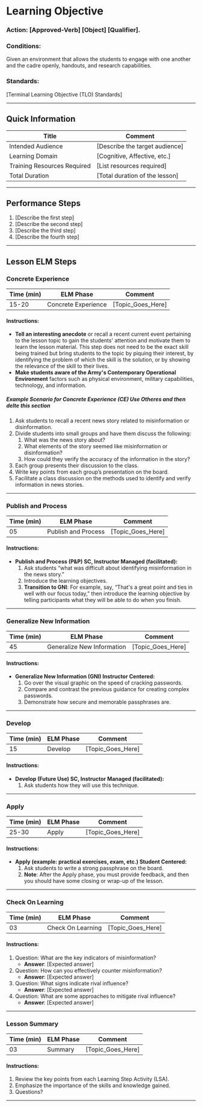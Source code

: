# Learning Objective
### **Action:** __[Approved-Verb] [Object] [Qualifier].__

### **Conditions:** 
Given an environment that allows the students to engage with one another and the cadre openly, handouts, and research capabilities.

### **Standards:** 
[Terminal Learning Objective (TLO) Standards]

---

## Quick Information
| Title                       | Comment                          |
| --------------------------- | -------------------------------- |
| Intended Audience           | [Describe the target audience]   |
| Learning Domain             | [Cognitive, Affective, etc.]     |
| Training Resources Required | [List resources required]        |
| Total Duration              | [Total duration of the lesson]   |

---

## Performance Steps
1. [Describe the first step]
2. [Describe the second step]
3. [Describe the third step]
4. [Describe the fourth step]

---

## Lesson ELM Steps

### Concrete Experience
| Time (min) | ELM Phase            | Comment                     |
| ---------- | -------------------- | --------------------------- |
| 15-20          | Concrete Experience  | [Topic_Goes_Here]           |

#### Instructions:
- **Tell an interesting anecdote** or recall a recent current event pertaining to the lesson topic to gain the students' attention and motivate them to learn the lesson material. This step does not need to be the exact skill being trained but bring students to the topic by piquing their interest, by identifying the problem of which the skill is the solution, or by showing the relevance of the skill to their lives.
- **Make students aware of the Army's Contemporary Operational Environment** factors such as physical environment, military capabilities, technology, and information.

##### Example Scenario for Concrete Experience (CE) Use Otheres and then delte this section
1. Ask students to recall a recent news story related to misinformation or disinformation.
2. Divide students into small groups and have them discuss the following:
    1. What was the news story about?
    2. What elements of the story seemed like misinformation or disinformation?
    3. How could they verify the accuracy of the information in the story?
3. Each group presents their discussion to the class.
4. Write key points from each group’s presentation on the board.
5. Facilitate a class discussion on the methods used to identify and verify information in news stories.

---

### Publish and Process
| Time (min) | ELM Phase            | Comment                     |
| ---------- | -------------------- | --------------------------- |
| 05         | Publish and Process  | [Topic_Goes_Here]           |

#### Instructions:
- **Publish and Process (P&P) SC, Instructor Managed (facilitated):**
    1. Ask students “what was difficult about identifying misinformation in the news story.”
    2. Introduce the learning objectives.
    3. **Transition to GNI**: For example, say, “That's a great point and ties in well with our focus today,” then introduce the learning objective by telling participants what they will be able to do when you finish.

---

### Generalize New Information
| Time (min) | ELM Phase            | Comment                     |
| ---------- | -------------------- | --------------------------- |
| 45         | Generalize New Information | [Topic_Goes_Here] |

#### Instructions:
- **Generalize New Information (GNI) Instructor Centered:**
    1. Go over the visual graphic on the speed of cracking passwords.
    2. Compare and contrast the previous guidance for creating complex passwords.
    3. Demonstrate how secure and memorable passphrases are.

---

### Develop
| Time (min) | ELM Phase            | Comment                     |
| ---------- | -------------------- | --------------------------- |
| 15         | Develop              | [Topic_Goes_Here]           |

#### Instructions:
- **Develop (Future Use) SC, Instructor Managed (facilitated):**
    1. Ask students how they will use this technique.

---

### Apply
| Time (min) | ELM Phase            | Comment                     |
| ---------- | -------------------- | --------------------------- |
| 25-30         | Apply                | [Topic_Goes_Here]           |

#### Instructions:
- **Apply (example: practical exercises, exam, etc.) Student Centered:**
    1. Ask students to write a strong passphrase on the board.
    2. **Note**: After the Apply phase, you must provide feedback, and then you should have some closing or wrap-up of the lesson.

---

### Check On Learning
| Time (min) | ELM Phase            | Comment                     |
| ---------- | -------------------- | --------------------------- |
| 03         | Check On Learning    | [Topic_Goes_Here]           |

#### Instructions:
1. Question: What are the key indicators of misinformation?
    - **Answer**: [Expected answer]
2. Question: How can you effectively counter misinformation?
    - **Answer**: [Expected answer]
3. Question: What signs indicate rival influence?
    - **Answer**: [Expected answer]
4. Question: What are some approaches to mitigate rival influence?
    - **Answer**: [Expected answer]

---

### Lesson Summary
| Time (min) | ELM Phase            | Comment                     |
| ---------- | -------------------- | --------------------------- |
| 03         | Summary              | [Topic_Goes_Here]           |

#### Instructions:
1. Review the key points from each Learning Step Activity (LSA).
2. Emphasize the importance of the skills and knowledge gained.
3. Questions?

---
